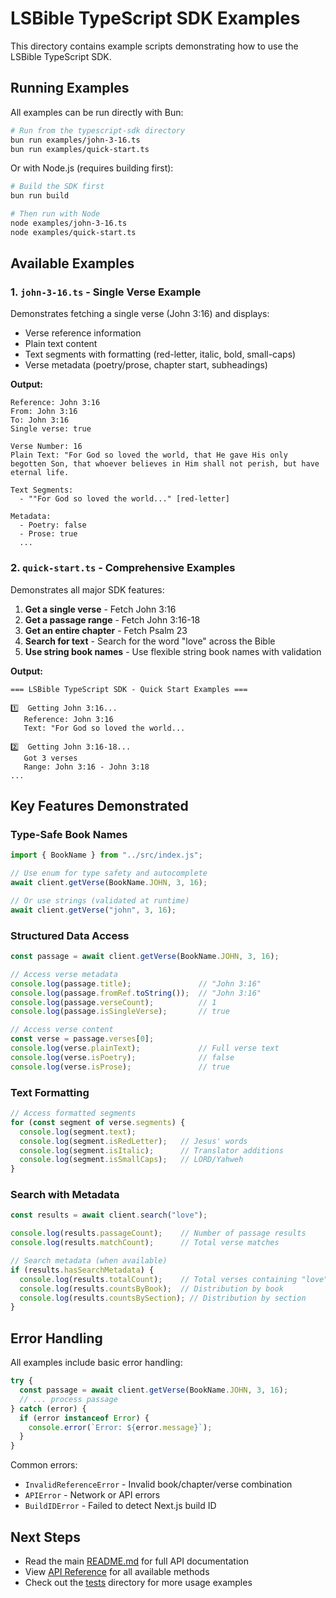 # LSBible TypeScript SDK Examples

This directory contains example scripts demonstrating how to use the LSBible TypeScript SDK.

## Running Examples

All examples can be run directly with Bun:

```bash
# Run from the typescript-sdk directory
bun run examples/john-3-16.ts
bun run examples/quick-start.ts
```

Or with Node.js (requires building first):

```bash
# Build the SDK first
bun run build

# Then run with Node
node examples/john-3-16.ts
node examples/quick-start.ts
```

## Available Examples

### 1. `john-3-16.ts` - Single Verse Example

Demonstrates fetching a single verse (John 3:16) and displays:
- Verse reference information
- Plain text content
- Text segments with formatting (red-letter, italic, bold, small-caps)
- Verse metadata (poetry/prose, chapter start, subheadings)

**Output:**
```
Reference: John 3:16
From: John 3:16
To: John 3:16
Single verse: true

Verse Number: 16
Plain Text: "For God so loved the world, that He gave His only begotten Son, that whoever believes in Him shall not perish, but have eternal life.

Text Segments:
  - ""For God so loved the world..." [red-letter]

Metadata:
  - Poetry: false
  - Prose: true
  ...
```

### 2. `quick-start.ts` - Comprehensive Examples

Demonstrates all major SDK features:
1. **Get a single verse** - Fetch John 3:16
2. **Get a passage range** - Fetch John 3:16-18
3. **Get an entire chapter** - Fetch Psalm 23
4. **Search for text** - Search for the word "love" across the Bible
5. **Use string book names** - Use flexible string book names with validation

**Output:**
```
=== LSBible TypeScript SDK - Quick Start Examples ===

1️⃣  Getting John 3:16...
   Reference: John 3:16
   Text: "For God so loved the world...

2️⃣  Getting John 3:16-18...
   Got 3 verses
   Range: John 3:16 - John 3:18
...
```

## Key Features Demonstrated

### Type-Safe Book Names
```typescript
import { BookName } from "../src/index.js";

// Use enum for type safety and autocomplete
await client.getVerse(BookName.JOHN, 3, 16);

// Or use strings (validated at runtime)
await client.getVerse("john", 3, 16);
```

### Structured Data Access
```typescript
const passage = await client.getVerse(BookName.JOHN, 3, 16);

// Access verse metadata
console.log(passage.title);               // "John 3:16"
console.log(passage.fromRef.toString());  // "John 3:16"
console.log(passage.verseCount);          // 1
console.log(passage.isSingleVerse);       // true

// Access verse content
const verse = passage.verses[0];
console.log(verse.plainText);             // Full verse text
console.log(verse.isPoetry);              // false
console.log(verse.isProse);               // true
```

### Text Formatting
```typescript
// Access formatted segments
for (const segment of verse.segments) {
  console.log(segment.text);
  console.log(segment.isRedLetter);   // Jesus' words
  console.log(segment.isItalic);      // Translator additions
  console.log(segment.isSmallCaps);   // LORD/Yahweh
}
```

### Search with Metadata
```typescript
const results = await client.search("love");

console.log(results.passageCount);    // Number of passage results
console.log(results.matchCount);      // Total verse matches

// Search metadata (when available)
if (results.hasSearchMetadata) {
  console.log(results.totalCount);    // Total verses containing "love"
  console.log(results.countsByBook);  // Distribution by book
  console.log(results.countsBySection); // Distribution by section
}
```

## Error Handling

All examples include basic error handling:

```typescript
try {
  const passage = await client.getVerse(BookName.JOHN, 3, 16);
  // ... process passage
} catch (error) {
  if (error instanceof Error) {
    console.error(`Error: ${error.message}`);
  }
}
```

Common errors:
- `InvalidReferenceError` - Invalid book/chapter/verse combination
- `APIError` - Network or API errors
- `BuildIDError` - Failed to detect Next.js build ID

## Next Steps

- Read the main [README.md](../README.md) for full API documentation
- View [API Reference](../README.md#api-reference) for all available methods
- Check out the [tests](../tests/) directory for more usage examples

